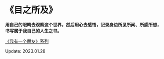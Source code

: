 # 《目之所及》

**用自己的眼睛去观察这个世界，然后用心去感悟，记录身边所见所闻、所感所想，书写属于我自己的人生之书。**

[《我有一个朋友》系列](https://github.com/ykqmain/MuZhiSuoJi/tree/main/我有一个朋友)


Update: 2023.01.28
